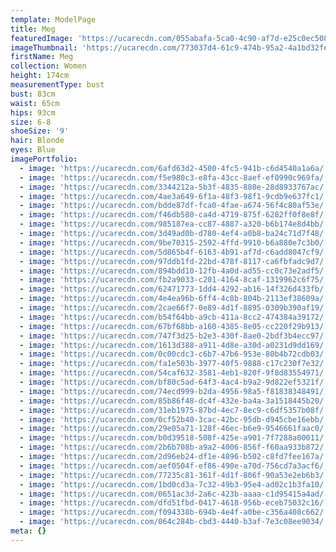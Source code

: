 ```yaml
---
template: ModelPage
title: Meg
featuredImage: 'https://ucarecdn.com/055abafa-5ca0-4c90-af7d-e25c0ec50875/'
imageThumbnail: 'https://ucarecdn.com/773037d4-61c9-474b-95a2-4a1bd32fefca/'
firstName: Meg
collection: Women
height: 174cm
measurementType: bust
bust: 83cm
waist: 65cm
hips: 93cm
size: 6-8
shoeSize: '9'
hair: Blonde
eyes: Blue
imagePortfolio:
  - image: 'https://ucarecdn.com/6afd63d2-4500-4fc5-941b-c6d4540a1a6a/'
  - image: 'https://ucarecdn.com/f5e980c3-e8fa-43cc-8aef-ef0990c969fa/'
  - image: 'https://ucarecdn.com/3344212a-5b3f-4835-880e-28d8933767ac/'
  - image: 'https://ucarecdn.com/4ae3a649-6f1a-48f3-98f1-9cdb9e637fc1/'
  - image: 'https://ucarecdn.com/bdde87df-fca0-4fae-a674-56f4c80af53e/'
  - image: 'https://ucarecdn.com/f46db580-ca4d-4719-875f-6282ff0f8e8f/'
  - image: 'https://ucarecdn.com/985187ea-cc87-4887-a320-b6b174e8d4bb/'
  - image: 'https://ucarecdn.com/3d49ad0b-d780-4ef4-a0b8-ba24c71d7f48/'
  - image: 'https://ucarecdn.com/9be70315-2592-4ffd-9910-b6a880e7c3b0/'
  - image: 'https://ucarecdn.com/5d865b4f-6163-4b91-af7d-c6add8047cf9/'
  - image: 'https://ucarecdn.com/97ddb1fd-22bd-478f-8117-ca6fbfadc9d7/'
  - image: 'https://ucarecdn.com/894bdd10-12fb-4a0d-ad55-cc0c73e2adf5/'
  - image: 'https://ucarecdn.com/fb2a9033-c201-4164-8caf-1319962c6f75/'
  - image: 'https://ucarecdn.com/62471773-1dd4-4292-ab16-14f326d433fb/'
  - image: 'https://ucarecdn.com/4e4ea96b-6ff4-4c8b-804b-2113ef38609a/'
  - image: 'https://ucarecdn.com/2cae66f7-0e89-4d1f-8895-0309b390af19/'
  - image: 'https://ucarecdn.com/b54f64bb-a9cb-411a-8cc2-474384a39172/'
  - image: 'https://ucarecdn.com/67bf68bb-a160-4385-8e05-cc220f29b913/'
  - image: 'https://ucarecdn.com/747f3d25-b2e3-430f-8ae0-2bdf3b4ecc97/'
  - image: 'https://ucarecdn.com/1613d388-a911-4d8e-a30d-a0231d9dd169/'
  - image: 'https://ucarecdn.com/0c00cdc3-c6b7-47b6-953e-80b4b72cdb03/'
  - image: 'https://ucarecdn.com/fa1e503b-3977-40f5-9888-c17c230f7e32/'
  - image: 'https://ucarecdn.com/54caf632-3581-4eb1-820f-9f8d83554971/'
  - image: 'https://ucarecdn.com/bf80c5ad-64f3-4ac4-b9a2-9d822ef5321f/'
  - image: 'https://ucarecdn.com/74ecd999-b2da-4956-98a5-f81838348491/'
  - image: 'https://ucarecdn.com/85b86f48-dc4f-432e-ba4a-3a1518445b20/'
  - image: 'https://ucarecdn.com/31eb1975-87bd-4ec7-8ec9-c6df5357b08f/'
  - image: 'https://ucarecdn.com/0cf52b40-3cac-42bc-95db-d945cbe16ebb/'
  - image: 'https://ucarecdn.com/29e05a71-128f-46ec-b6e9-9546661faac0/'
  - image: 'https://ucarecdn.com/b0d39518-508f-425e-a901-7f7288a00011/'
  - image: 'https://ucarecdn.com/2b6b708b-a9a2-4006-856f-f60aa933b872/'
  - image: 'https://ucarecdn.com/2d96eb24-df1e-4896-b502-c8fd7fee167a/'
  - image: 'https://ucarecdn.com/aef0504f-ef86-490e-a70d-756cd7a3acf6/'
  - image: 'https://ucarecdn.com/77235c81-361f-4d1f-806f-90a53e2eb6b3/'
  - image: 'https://ucarecdn.com/1bd0cd3a-7c32-49b3-95e4-ad02c1b3fa10/'
  - image: 'https://ucarecdn.com/0651ac3d-2a6c-423b-aaaa-c1d95415a4ad/'
  - image: 'https://ucarecdn.com/dfd51fbd-0417-4618-956b-eceb75032c16/'
  - image: 'https://ucarecdn.com/f094338b-694b-4e4f-a0be-c356a408c662/'
  - image: 'https://ucarecdn.com/064c284b-cbd3-4440-b3af-7e3c08ee9034/'
meta: {}
---
```


